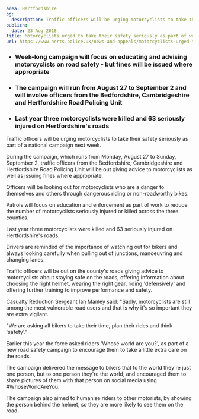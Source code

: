 ```yaml
area: Hertfordshire
og:
  description: Traffic officers will be urging motorcyclists to take their safety seriously as part of a national campaign next week.
publish:
  date: 23 Aug 2018
title: Motorcyclists urged to take their safety seriously as part of week-long campaign
url: https://www.herts.police.uk/news-and-appeals/motorcyclists-urged-to-take-their-safety-seriously-as-part-of-week-long-campaign-1674
```

* ### Week-long campaign will focus on educating and advising motorcyclists on road safety - but fines will be issued where appropriate

 * ### The campaign will run from August 27 to September 2 and will involve officers from the Bedfordshire, Cambridgeshire and Hertfordshire Road Policing Unit

 * ### Last year three motorcyclists were killed and 63 seriously injured on Hertfordshire's roads

Traffic officers will be urging motorcyclists to take their safety seriously as part of a national campaign next week.

During the campaign, which runs from Monday, August 27 to Sunday, September 2, traffic officers from the Bedfordshire, Cambridgeshire and Hertfordshire Road Policing Unit will be out giving advice to motorcyclists as well as issuing fines where appropriate.

Officers will be looking out for motorcyclists who are a danger to themselves and others through dangerous riding or non-roadworthy bikes.

Patrols will focus on education and enforcement as part of work to reduce the number of motorcyclists seriously injured or killed across the three counties.

Last year three motorcyclists were killed and 63 seriously injured on Hertfordshire's roads.

Drivers are reminded of the importance of watching out for bikers and always looking carefully when pulling out of junctions, manoeuvring and changing lanes.

Traffic officers will be out on the county's roads giving advice to motorcyclists about staying safe on the roads, offering information about choosing the right helmet, wearing the right gear, riding 'defensively' and offering further training to improve performance and safety.

Casualty Reduction Sergeant Ian Manley said: "Sadly, motorcyclists are still among the most vulnerable road users and that is why it's so important they are extra vigilant.

"We are asking all bikers to take their time, plan their rides and think 'safety'."

Earlier this year the force asked riders 'Whose world are you?', as part of a new road safety campaign to encourage them to take a little extra care on the roads.

The campaign delivered the message to bikers that to the world they're just one person, but to one person they're the world, and encouraged them to share pictures of them with that person on social media using #WhoseWorldAreYou.

The campaign also aimed to humanise riders to other motorists, by showing the person behind the helmet, so they are more likely to see them on the road.

